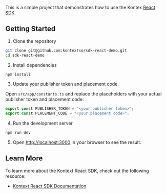 This is a simple project that demonstrates how to use the Kontex [React SDK](https://docs.kontext.so/sdk/react).

## Getting Started

1. Clone the repository

```bash
git clone git@github.com:kontextso/sdk-react-demo.git
cd sdk-react-demo
```

2. Install dependencies

```bash
npm install
```

3. Update your publisher token and placement code.

Open `src/app/constants.ts` and replace the placeholders with your actual publisher token and placement code:

```ts
export const PUBLISHER_TOKEN = "<your publisher token>";
export const PLACEMENT_CODE = "<your placement code>";
```

4. Run the development server

```bash
npm run dev
```

5. Open [http://localhost:3000](http://localhost:3000) in your browser to see the result.


## Learn More

To learn more about the Kontext React SDK, check out the following resource:

- [Kontext React SDK Documentation](https://docs.kontext.so/sdk/react)
